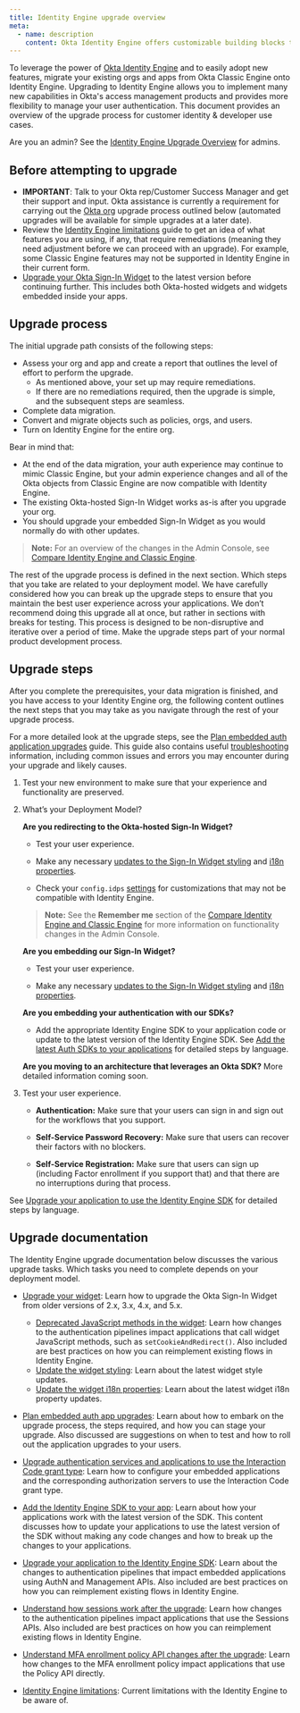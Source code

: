```yaml
---
title: Identity Engine upgrade overview
meta:
  - name: description
    content: Okta Identity Engine offers customizable building blocks that can support dynamic, app-based user journeys. Learn about the Identity Engine upgrade and what your org upgrade process may look like.
---
```

<ApiLifecycle access="ie" />

To leverage the power of [Okta Identity Engine](/docs/guides/oie-intro/) and to easily adopt new features, migrate your existing orgs and apps from Okta Classic Engine onto Identity Engine. Upgrading to Identity Engine allows you to implement many new capabilities in Okta's access management products and provides more flexibility to manage your user authentication. This document provides an overview of the upgrade process for customer identity & developer use cases.

Are you an admin? See the [Identity Engine Upgrade Overview](https://help.okta.com/en/programs/oie/Content/Topics/identity-engine-upgrade/home.htm) for admins.

## Before attempting to upgrade

* **IMPORTANT**: Talk to your Okta rep/Customer Success Manager and get their support and input. Okta assistance is currently a requirement for carrying out the [Okta org](/docs/concepts/okta-organizations/) upgrade process outlined below (automated upgrades will be available for simple upgrades at a later date).
* Review the [Identity Engine limitations](/docs/guides/ie-limitations/) guide to get an idea of what features you are using, if any, that require remediations (meaning they need adjustment before we can proceed with an upgrade). For example, some Classic Engine features may not be supported in Identity Engine in their current form.
* [Upgrade your Okta Sign-In Widget](/docs/guides/oie-upgrade-sign-in-widget/) to the latest version before continuing further. This includes both Okta-hosted widgets and widgets embedded inside your apps.

## Upgrade process

The initial upgrade path consists of the following steps:

* Assess your org and app and create a report that outlines the level of effort to perform the upgrade.
  * As mentioned above, your set up may require remediations.
  * If there are no remediations required, then the upgrade is simple, and the subsequent steps are seamless.
* Complete data migration.
* Convert and migrate objects such as policies, orgs, and users.
* Turn on Identity Engine for the entire org.

Bear in mind that:

* At the end of the data migration, your auth experience may continue to mimic Classic Engine, but your admin experience changes and all of the Okta objects from Classic Engine are now compatible with Identity Engine.
* The existing Okta-hosted Sign-In Widget works as-is after you upgrade your org.
* You should upgrade your embedded Sign-In Widget as you would normally do with other updates.

> **Note:** For an overview of the changes in the Admin Console, see [Compare Identity Engine and Classic Engine](https://help.okta.com/okta_help.htm?type=oie&id=ext-oie-whats-new).

The rest of the upgrade process is defined in the next section. Which steps that you take are related to your deployment model. We have carefully considered how you can break up the upgrade steps to ensure that you maintain the best user experience across your applications. We don’t recommend doing this upgrade all at once, but rather in sections with breaks for testing. This process is designed to be non-disruptive and iterative over a period of time. Make the upgrade steps part of your normal product development process.

## Upgrade steps

After you complete the prerequisites, your data migration is finished, and you have access to your Identity Engine org, the following content outlines the next steps that you may take as you navigate through the rest of your upgrade process.

For a more detailed look at the upgrade steps, see the [Plan embedded auth application upgrades](/docs/guides/oie-upgrade-plan-embedded-upgrades) guide. This guide also contains useful [troubleshooting](/docs/guides/oie-upgrade-plan-embedded-upgrades/main/#troubleshooting) information, including common issues and errors you may encounter during your upgrade and likely causes.

1. Test your new environment to make sure that your experience and functionality are preserved.
2. What’s your Deployment Model?

    **Are you redirecting to the Okta-hosted Sign-In Widget?**

    * Test your user experience.

    * Make any necessary [updates to the Sign-In Widget styling](/docs/guides/oie-upgrade-sign-in-widget-styling/) and [i18n properties](/docs/guides/oie-upgrade-sign-in-widget-i18n/).

    * Check your `config.idps` [settings](https://github.com/okta/okta-signin-widget#openid-connect) for customizations that may not be compatible with Identity Engine.

    > **Note:** See the **Remember me** section of the [Compare Identity Engine and Classic Engine](https://help.okta.com/okta_help.htm?type=oie&id=ext-oie-whats-new) for more information on functionality changes in the Admin Console.

    **Are you embedding our Sign-In Widget?**

    * Test your user experience.

    * Make any necessary [updates to the Sign-In Widget styling](/docs/guides/oie-upgrade-sign-in-widget-styling/) and [i18n properties](/docs/guides/oie-upgrade-sign-in-widget-i18n/).

    **Are you embedding your authentication with our SDKs?**

    * Add the appropriate Identity Engine SDK to your application code or update to the latest version of the Identity Engine SDK. See [Add the latest Auth SDKs to your applications](/docs/guides/oie-upgrade-add-sdk-to-your-app/nodejs/main/) for detailed steps by language. <!-- (/docs/guides/oie-upgrade-add-sdk-to-your-app/-/main/) -->

    **Are you moving to an architecture that leverages an Okta SDK?** More detailed information coming soon. <!-- See [Move away from using Authn APIs to using the appropriate SDK](/docs/guides/) for details on this task. -->

3. Test your user experience.

    * **Authentication:** Make sure that your users can sign in and sign out for the workflows that you support.

    * **Self-Service Password Recovery:** Make sure that users can recover their factors with no blockers.

    * **Self-Service Registration:** Make sure that users can sign up (including Factor enrollment if you support that) and that there are no interruptions during that process.

  See [Upgrade your application to use the Identity Engine SDK](/docs/guides/oie-upgrade-api-sdk-to-oie-sdk/nodejs/main/) for detailed steps by language. <!-- (/docs/guides/oie-upgrade-api-sdk-to-oie-sdk/-/main/) -->

## Upgrade documentation

The Identity Engine upgrade documentation below discusses the various upgrade tasks. Which tasks you need to complete depends on your deployment model.

* [Upgrade your widget](/docs/guides/oie-upgrade-sign-in-widget/): Learn how to upgrade the Okta Sign-In Widget from older versions of 2.x, 3.x, 4.x, and 5.x.

  * [Deprecated JavaScript methods in the widget](/docs/guides/oie-upgrade-sign-in-widget-deprecated-methods/): Learn how changes to the authentication pipelines impact applications that call widget JavaScript methods, such as `setCookieAndRedirect()`. Also included are best practices on how you can reimplement existing flows in Identity Engine.
  * [Update the widget styling](/docs/guides/oie-upgrade-sign-in-widget-styling/): Learn about the latest widget style updates.
  * [Update the widget i18n properties](/docs/guides/oie-upgrade-sign-in-widget-i18n/): Learn about the latest widget i18n property updates.

* [Plan embedded auth app upgrades](/docs/guides/oie-upgrade-plan-embedded-upgrades/): Learn about how to embark on the upgrade process, the steps required, and how you can stage your upgrade. Also discussed are suggestions on when to test and how to roll out the application upgrades to your users.

* [Upgrade authentication services and applications to use the Interaction Code grant type](/docs/guides/implement-grant-type/interactioncode/main/#set-up-your-authorization-server): Learn how to configure your embedded applications and the corresponding authorization servers to use the Interaction Code grant type.

* [Add the Identity Engine SDK to your app](/docs/guides/oie-upgrade-add-sdk-to-your-app/nodejs/main/): Learn about how your applications work with the latest version of the SDK. This content discusses how to update your applications to use the latest version of the SDK without making any code changes and how to break up the changes to your applications. <!-- (/docs/guides/oie-upgrade-add-sdk-to-your-app/-/main/) -->

* [Upgrade your application to the Identity Engine SDK](/docs/guides/oie-upgrade-api-sdk-to-oie-sdk/nodejs/main/): Learn about the changes to authentication pipelines that impact embedded applications using AuthN and Management APIs. Also included are best practices on how you can reimplement existing flows in Identity Engine. <!-- (/docs/guides/oie-upgrade-api-sdk-to-oie-sdk/-/main/) -->

* [Understand how sessions work after the upgrade](/docs/guides/oie-upgrade-sessions-api/): Learn how changes to the authentication pipelines impact applications that use the Sessions APIs. Also included are best practices on how you can reimplement existing flows in Identity Engine.

* [Understand MFA enrollment policy API changes after the upgrade](/docs/guides/oie-upgrade-mfa-enroll-policy/): Learn how changes to the MFA enrollment policy impact applications that use the Policy API directly.

* [Identity Engine limitations](/docs/guides/ie-limitations/): Current limitations with the Identity Engine to be aware of.
